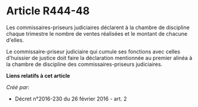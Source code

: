 # Article R444-48

Les commissaires-priseurs judiciaires déclarent à la chambre de discipline chaque trimestre le nombre de ventes réalisées et
le montant de chacune d'elles. 

Le commissaire-priseur judiciaire qui cumule ses fonctions avec celles d'huissier de justice doit faire la déclaration
mentionnée au premier alinéa à la chambre de discipline des commissaires-priseurs judiciaires.

**Liens relatifs à cet article**

_Créé par_:

  - Décret n°2016-230 du 26 février 2016 - art. 2
